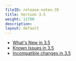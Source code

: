 ```yaml
---
fileID: release-notes-35
title: Version 3.5
weight: 11700
description: 
layout: default
---
```

- [What's New in 3.5](release-notes-new-features35)
- [Known Issues in 3.5](release-notes-known-issues35)
- [Incompatible changes in 3.5](release-notes-upgrading-changes35)
